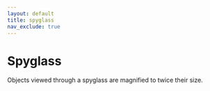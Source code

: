 ```yaml
---
layout: default
title: spyglass
nav_exclude: true
---
```


# Spyglass

Objects viewed through a spyglass are magnified to twice their size.


